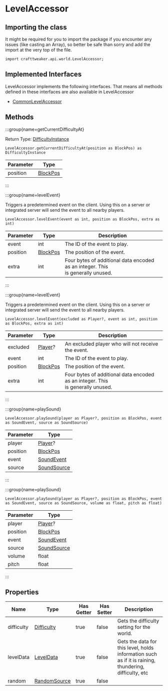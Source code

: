 # LevelAccessor

## Importing the class

It might be required for you to import the package if you encounter any issues (like casting an Array), so better be safe than sorry and add the import at the very top of the file.
```zenscript
import crafttweaker.api.world.LevelAccessor;
```


## Implemented Interfaces
LevelAccessor implements the following interfaces. That means all methods defined in these interfaces are also available in LevelAccessor

- [CommonLevelAccessor](/vanilla/api/world/CommonLevelAccessor)

## Methods

:::group{name=getCurrentDifficultyAt}

Return Type: [DifficultyInstance](/vanilla/api/world/DifficultyInstance)

```zenscript
LevelAccessor.getCurrentDifficultyAt(position as BlockPos) as DifficultyInstance
```

| Parameter |                    Type                     |
|-----------|---------------------------------------------|
| position  | [BlockPos](/vanilla/api/util/math/BlockPos) |


:::

:::group{name=levelEvent}

Triggers a predetermined event on the client. Using this on a server
 or integrated server will send the event to all nearby players.

```zenscript
LevelAccessor.levelEvent(event as int, position as BlockPos, extra as int)
```

| Parameter |                    Type                     |                                              Description                                               |
|-----------|---------------------------------------------|--------------------------------------------------------------------------------------------------------|
| event     | int                                         | The ID of the event to play.                                                                           |
| position  | [BlockPos](/vanilla/api/util/math/BlockPos) | The position of the event.                                                                             |
| extra     | int                                         | Four bytes of additional data encoded as an integer. This <br />                  is generally unused. |


:::

:::group{name=levelEvent}

Triggers a predetermined event on the client. Using this on a server
 or integrated server will send the event to all nearby players.

```zenscript
LevelAccessor.levelEvent(excluded as Player?, event as int, position as BlockPos, extra as int)
```

| Parameter |                       Type                        |                                              Description                                               |
|-----------|---------------------------------------------------|--------------------------------------------------------------------------------------------------------|
| excluded  | [Player](/vanilla/api/entity/type/player/Player)? | An excluded player who will not receive the event.                                                     |
| event     | int                                               | The ID of the event to play.                                                                           |
| position  | [BlockPos](/vanilla/api/util/math/BlockPos)       | The position of the event.                                                                             |
| extra     | int                                               | Four bytes of additional data encoded as an integer. This <br />                  is generally unused. |


:::

:::group{name=playSound}

```zenscript
LevelAccessor.playSound(player as Player?, position as BlockPos, event as SoundEvent, source as SoundSource)
```

| Parameter |                       Type                        |
|-----------|---------------------------------------------------|
| player    | [Player](/vanilla/api/entity/type/player/Player)? |
| position  | [BlockPos](/vanilla/api/util/math/BlockPos)       |
| event     | [SoundEvent](/vanilla/api/sound/SoundEvent)       |
| source    | [SoundSource](/vanilla/api/sound/SoundSource)     |


:::

:::group{name=playSound}

```zenscript
LevelAccessor.playSound(player as Player?, position as BlockPos, event as SoundEvent, source as SoundSource, volume as float, pitch as float)
```

| Parameter |                       Type                        |
|-----------|---------------------------------------------------|
| player    | [Player](/vanilla/api/entity/type/player/Player)? |
| position  | [BlockPos](/vanilla/api/util/math/BlockPos)       |
| event     | [SoundEvent](/vanilla/api/sound/SoundEvent)       |
| source    | [SoundSource](/vanilla/api/sound/SoundSource)     |
| volume    | float                                             |
| pitch     | float                                             |


:::


## Properties

|    Name    |                        Type                         | Has Getter | Has Setter |                                              Description                                              |
|------------|-----------------------------------------------------|------------|------------|-------------------------------------------------------------------------------------------------------|
| difficulty | [Difficulty](/vanilla/api/world/Difficulty)         | true       | false      | Gets the difficulty setting for the world.                                                            |
| levelData  | [LevelData](/vanilla/api/world/data/LevelData)      | true       | false      | Gets the data for this level, holds information such as if it is raining, thundering, difficulty, etc |
| random     | [RandomSource](/vanilla/api/util/math/RandomSource) | true       | false      |                                                                                                       |

